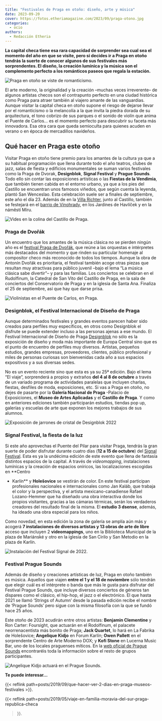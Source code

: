 ```yaml
---
title: "Festivales de Praga en otoño: diseño, arte y música"
date: 2023-09-20
cover: https://fotos.etheriamagazine.com/2023/09/praga-otono.jpg
categories: 
  - ocio
authors: 
  - Redacción Etheria
---
```


**La capital checa tiene esa rara capacidad de sorprender sea cual sea el momento del 
año en que se visite, pero si decides ir a Praga en otoño tendrás la suerte de conocer 
algunos de sus festivales más sorprendentes. El diseño, la creación lumínica y la música 
son el complemento perfecto a los románticos paseos que regala la estación.** 

![Praga en otoño se viste de romanticismo.](https://fotos.etheriamagazine.com/2023/09/praga-otono.jpg "Praga en otoño se viste de romanticismo. © Etheria Magazine")

El arte moderno, la originalidad y la creación –muchas veces irreverente– de algunos 
artistas checos son el contrapunto perfecto en una ciudad histórica como Praga para 
atraer también al viajero amante de las vanguardias. Aunque visitar la capital checa en 
otoño supone el riesgo de dejarse llevar por el romanticismo o la melancolía a la que 
invita la piedra dorada de su arquitectura, el tono cobrizo de sus parques o el sonido 
de violín que anima el Puente de Carlos... es el momento perfecto para descubrir su 
faceta más innovadora. Esa otra cara que queda semioculta para quienes acuden en verano 
o en época de mercadillos navideños. 

## Qué hacer en Praga este otoño

Visitar Praga en otoño tiene premio para los amantes de la cultura ya que a su habitual 
programación que llena durante todo el año teatros, clubes de jazz, salas de fiesta y 
edificios monumentales se suman varios festivales como la Praga de Dvorak, 
**Designblok**, **Signal Festival** y **Prague Sounds**. Todo ello sin contar las 
exposiciones artísticas o las **Fiestas de la Vendimia**, que también tienen cabida en 
el entorno urbano, ya que a los pies del Castillo se encuentran unos famosos viñedos, 
que según cuenta la leyenda, plantó San Wenceslao. Esta celebración suele ser a finales 
de septiembre, este año el día 23. Además de en la [Villa 
Richter](https://www.villarichter.cz/en/), junto al Castillo, también se festejará en el 
[barrio de 
Vinohrady](https://www.visitczechia.com/es-ES/Things-to-Do/Events/2021/09/e-prague-grebovka-vintage), 
en los Jardines de Havlíček y en la náměstí Míru. 

![Vides en la colina del Castillo de Praga.](https://fotos.etheriamagazine.com/2023/09/vendimia-praga.jpg "Vides en la colina del Castillo de Praga. © Etheria Magazine")

### Praga de Dvořák

Un encuentro que los amantes de la música clásica no se pierden ningún año es el 
[festival Praga de Dvořák](https://www.dvorakovapraha.cz/en/), que reúne a las orquestas 
e intérpretes más destacados del momento y que rinden su particular homenaje al 
compositor checo más reconocido de todos los tiempos. Aunque la obra de Antonín Dvořák 
es prioritaria, el festival también acoge otras piezas que resultan muy atractivas para 
público juvenil –bajo el lema “La música clásica sabe divertir”– y para las familias. 
Los conciertos se celebran en el Rudolfinum, la Catedral de San Vito del Castillo de 
Praga, en la sala de conciertos del Conservatorio de Praga y en la iglesia de Santa Ana. 
Finaliza el 25 de septiembre, así que hay que darse prisa. 

![Violinistas en el Puente de Carlos, en Praga.](https://fotos.etheriamagazine.com/2023/09/violinistas-puente-praga.jpg "Violinistas en el Puente de Carlos, en Praga. © Etheria Magazine")

### Designblok, el Festival Internacional de Diseño de Praga

Aunque determinados festivales y grandes eventos parecen haber sido creados para 
perfiles muy específicos, en otros como Designblok el disfrute se puede extender incluso 
a las personas ajenas a ese mundo. El Festival Internacional de Diseño de Praga 
[Designblok](https://www.designblok.cz/) no sólo es la exposición de diseño y moda más 
importante de Europa Central sino que es el punto de encuentro de perfiles muy diversos. 
Artistas, pequeños estudios, grandes empresas, proveedores, clientes, público 
profesional y miles de personas curiosas son bienvenidas cada año a sus espacios 
expositivos y a sus diversas sedes. 

No es un evento reciente sino que esta es ya su 25ª edición. Bajo el lema “El viaje”, 
sorprenderá a propios y extraños **del 4 al 8 de octubre** a través de un variado 
programa de actividades paralelas que incluyen charlas, fiestas, desfiles de moda, 
exposiciones, etc. Si vas a Praga en otoño, no dejes de pasarte por la **Galería 
Nacional de Praga** -Palacio de Exposiciones, el **Museo de Artes Aplicadas** y el 
**Castillo de Praga**. Y como en anteriores ediciones también participarán estudios, 
tiendas pop up, galerías y escuelas de arte que exponen los mejores trabajos de sus 
alumnos. 

![Exposición de jarrones de cristal de Designblok 2022](https://fotos.etheriamagazine.com/2023/09/Designblok-2022-praga.jpg "Designblok 2022. © Tomáš Hercog")

### Signal Festival, la fiesta de la luz

Si este año aprovechas el Puente del Pilar para visitar Praga, tendrás la gran suerte de 
poder disfrutar durante cuatro días (**12 a 15 de octubre**) del [Signal 
Festival](https://www.signalfestival.com/). Esta es ya la undécima edición de este 
evento que llena de fantasía distintos espacios de la capital. A través de 
_videomapping_, instalaciones lumínicas y la creación de espacios oníricos, las 
localizaciones escogidas en **Centro 

- Karlín** y **Holešovice** se vestirán de color. En este festival participan 
profesionales nacionales e internacionales como Jan Kaláb, que trabaja el color y la 
perspectiva, y el artista mexicano-canadiense Rafael Lozano-Hemmer que ha diseñado una 
obra interactiva donde los propios visitantes, gracias a las cámaras térmicas, serán los 
verdaderos creadores del resultado final de la misma. El **estudio 3 dsense**, además, 
ha ideado una obra especial para los niños. 

Como novedad, en esta edición la zona de galería se amplía aún más y acogerá **7 
instalaciones de diversos artistas y 13 obras de arte de libre** acceso que incluyen 2 
**videomappings**, uno en la Biblioteca Municipal de la plaza de Mariánské y otro en la 
iglesia de San Cirilo y San Metodio en la plaza de Karlín. 

![Instalación del Festival Signal de 2022.](https://fotos.etheriamagazine.com/2023/09/Signal-2022-praga.jpg "Instalación del Festival Signal de 2022. © Tomas Slavik")

### Festival Prague Sounds

Además de diseño y creaciones artísticas de luz, Praga en otoño también es música. 
Aquellos que viajen **entre el 1 y el 18 de noviembre** sólo tendrán que elegir cuál es 
el intérprete o banda que más le gusta para disfrutar del Festival Prague Sounds, que 
incluye diversos conciertos de géneros tan dispares como el clásico, el hip-hop, el jazz 
o el electrónico. El que hasta 2021 se llamó ‘Strings of Autumn’ desde la pasada edición 
recibe el nombre de ‘Prague Sounds’ pero sigue con la misma filosofía con la que se 
fundó hace 25 años. 

Este otoño de 2023 acudirán entre otros artistas: **Benjamin Clementine** y Ron Carter: 
Foursight, que actuarán en el Rodolfinum, el palacete neorrenacentista más bonito de 
Praga; **Jack Quartet**, lo hará en La Fabrika de Holešovice; **Angelique Kidjo** en 
Forum Karlín; **Owen Pallett** en el sorprendente Centro de Arte Moderno DOX; y **Kofi 
Stone** en Lucerna Music Bar, uno de los locales praguenses míticos. En la [web oficial 
de Prague Sounds](https://www.praguesounds.cz/cs/uvod) encontraréis toda la información 
sobre el resto de grupos participantes. 

![Angelique Kidjo actuará en el Prague Sounds.](https://fotos.etheriamagazine.com/2023/09/Angelique-Kidjo-prague-sounds.jpg "Angelique Kidjo actuará en el Prague Sounds. © Youri Lanquette")

**Te puede interesar...** 

{{< reflink path=posts/2019/09/que-hacer-ver-2-dias-en-praga-museos-festivales >}}. 

{{< reflink path=posts/2019/05/viaje-en-familia-moravia-del-sur-praga-republica-checa 
>}}.

